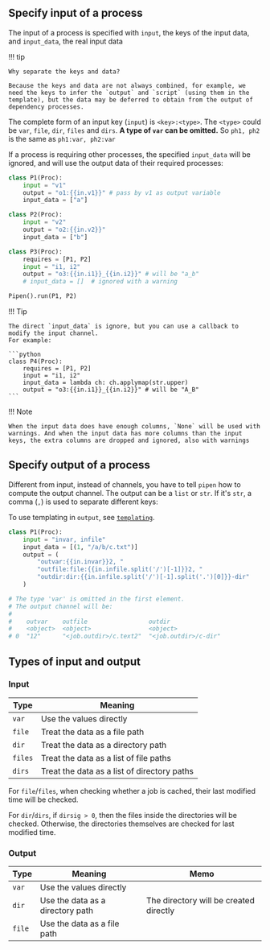 
## Specify input of a process

The input of a process is specified with `input`, the keys of the input data, and `input_data`, the real input data

!!! tip

    Why separate the keys and data?

    Because the keys and data are not always combined, for example, we need the keys to infer the `output` and `script` (using them in the template), but the data may be deferred to obtain from the output of dependency processes.


The complete form of an input key (`input`) is `<key>:<type>`. The `<type>` could be `var`, `file`, `dir`, `files` and `dirs`. **A type of `var` can be omitted.** So `ph1, ph2` is the same as `ph1:var, ph2:var`

If a process is requiring other processes, the specified `input_data` will be ignored, and will use the output data of their required processes:

```python
class P1(Proc):
    input = "v1"
    output = "o1:{{in.v1}}" # pass by v1 as output variable
    input_data = ["a"]

class P2(Proc):
    input = "v2"
    output = "o2:{{in.v2}}"
    input_data = ["b"]

class P3(Proc):
    requires = [P1, P2]
    input = "i1, i2"
    output = "o3:{{in.i1}}_{{in.i2}}" # will be "a_b"
    # input_data = []  # ignored with a warning

Pipen().run(P1, P2)
```

!!! Tip

    The direct `input_data` is ignore, but you can use a callback to modify the input channel.
    For example:

    ```python
    class P4(Proc):
        requires = [P1, P2]
        input = "i1, i2"
        input_data = lambda ch: ch.applymap(str.upper)
        output = "o3:{{in.i1}}_{{in.i2}}" # will be "A_B"
    ```

!!! Note

    When the input data does have enough columns, `None` will be used with warnings. And when the input data has more columns than the input keys, the extra columns are dropped and ignored, also with warnings

## Specify output of a process

Different from input, instead of channels, you have to tell `pipen` how to compute the output channel. The output can be a `list` or `str`. If it's `str`, a comma (`,`) is used to separate different keys:

To use templating in `output`, see [`templating`][1].

```python
class P1(Proc):
    input = "invar, infile"
    input_data = [(1, "/a/b/c.txt")]
    output = (
        "outvar:{{in.invar}}2, "
        "outfile:file:{{in.infile.split('/')[-1]}}2, "
        "outdir:dir:{{in.infile.split('/')[-1].split('.')[0]}}-dir"
    )

# The type 'var' is omitted in the first element.
# The output channel will be:
#
#    outvar    outfile                 outdir
#    <object>  <object>                <object>
# 0  "12"      "<job.outdir>/c.text2"  "<job.outdir>/c-dir"
```

## Types of input and output

### Input

|Type|Meaning|
|----|-------|
|`var`|Use the values directly|
|`file`|Treat the data as a file path|
|`dir`|Treat the data as a directory path|
|`files`|Treat the data as a list of file paths|
|`dirs`|Treat the data as a list of directory paths|

For `file`/`files`, when checking whether a job is cached, their last modified time will be checked.

For `dir`/`dirs`, if `dirsig > 0`, then the files inside the directories will be checked. Otherwise, the directories themselves are checked for last modified time.


### Output

|Type|Meaning|Memo|
|----|-------|----|
|`var`|Use the values directly||
|`dir`|Use the data as a directory path|The directory will be created directly|
|`file`|Use the data as a file path||

[1]: ../templating
